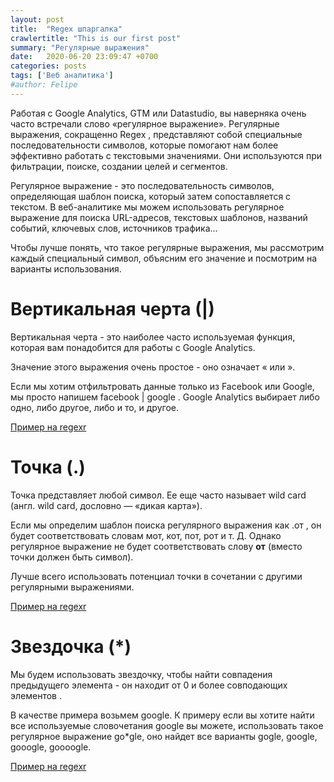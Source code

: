 ```yaml
---
layout: post
title:  "Regex шпаргалка"
crawlertitle: "This is our first post"
summary: "Регулярные выражения"
date:   2020-06-20 23:09:47 +0700
categories: posts
tags: ['Веб аналитика']
#author: Felipe
---
```



Работая с Google Analytics, GTM или Datastudio, вы наверняка очень часто встречали слово «регулярное выражение». Регулярные выражения, сокращенно Regex , представляют собой специальные последовательности символов, которые помогают нам более эффективно работать с текстовыми значениями. Они используются при фильтрации, поиске, создании целей и сегментов.

Регулярное выражение - это последовательность символов, определяющая шаблон поиска, который затем сопоставляется с текстом. В веб-аналитике мы можем использовать регулярное выражение для поиска URL-адресов, текстовых шаблонов, названий событий, ключевых слов, источников трафика...

Чтобы лучше понять, что такое регулярные выражения, мы рассмотрим каждый специальный символ, объясним его значение и посмотрим на варианты использования.


# Вертикальная черта (\|)

Вертикальная черта - это наиболее часто используемая функция, которая вам понадобится для работы с Google Analytics. 

Значение этого выражения очень простое - оно означает « или ».

Если мы хотим отфильтровать данные только из Facebook или Google, мы просто напишем facebook \| google . Google Analytics выбирает либо одно, либо другое, либо и то, и другое.

[Пример на regexr](https://regexr.com/5g271)


# Точка (.)

Точка представляет любой символ. Ее еще часто называет wild card (англ. wild card, дословно — «дикая карта»).

Если мы определим шаблон поиска регулярного выражения как .от , он будет соответствовать словам мот, кот, пот, рот и т. Д. Однако регулярное выражение не будет соответствовать слову <b>от</b> (вместо точки должен быть символ).

Лучше всего использовать потенциал точки в сочетании с другими регулярными выражениями.

[Пример на regexr](https://regexr.com/5g26f)

# Звездочка (*)

Мы будем использовать звездочку, чтобы найти совпадения предыдущего элемента - он находит от 0 и более совподающих элементов .

В качестве примера возьмем google. К примеру если вы хотите найти все используемые словочетания google вы можете, использовать такое регулярное выражение go*gle, оно найдет все варианты gogle, google, gooogle, goooogle.

[Пример на regexr](https://regexr.com/5g2co)


 
<!---
### Все регулярные выражения по группам

#### \*МОДИФИКАТОРЫ\*

{% highlight Ruby %}
«i" - регистронезависимость шаблона
"m" - расширенный режим привязки к границам строк. Модификатор включает режим работы шаблона с многострочным текстом
{% endhighlight %}

## \*МЕТАСИМВОЛЫ\*


«.» - точка соответствует любому символу, кроме перевода строки... внутри символьного класса трактуется как литерал

"\" - обратный слеш производит операцию экранирования метасимвола, следующего непосредственно за ним, тем самым последуюший метасимвол трактуется как литерал. Примеры: «.» (совпадение с любым символом), "\." (совпадаение только с точкой)

«[« - символ, открывающий символьный класс... если нужен в качестве литерала, то его необходимо экранировать

«]» - является метасимволом при наличии слева открывающей квадратной скобки... иначе - литерал, не требующий обязательного экранирования

«-« - в символьном классе между двумя символами (кроме символов символьного класса) является метасимволом и задает дипазон символов... иначе - литерал.

"^" - циркумфлекс, крышка. В начале символьного класса обозначает метасимвол отрицания, отрицающий все символы, указанные в символьном классе: «[^abc0-5]» - не "a", не "b", не "c" и не цифры от "0" до "5"... в любой другой позиции символьного класса циркумлекс будет литералом.

В начале шаблона крышка является метасимволом начала строки.

"$" - знак доллара. В конце шаблона знак доллара является метасимволом конца строки.

\b - граница слова

////////////////////////////////////////////////////
«Началом слова» считается та позиция, с которой начинается последовательность алфавитно-цифровых символов и символа подчеркивания
«Концом слова» считается позиция, в которой эта последовательность завершается.Граница слова обычно определяется как позиция, с одной стороны от которой находится «символ слова», а с другой – символ, не относящийся к этой категории.
Не граница слова - это позиция слева и справа от которой находятся либо символы не слова, либо символы слов
////////////////////////////////////////////////////

\B - не граница слова
«\t" - метасимвол табуляции
«\r" - возврат каретки
«\n" - новая строка
(…) - группа
a|b - оператор ИЛИ: «a» ИЛИ "b"

************************
*Символьные классы*
************************

«[abc]" - любой один символ из трех указанных: или "a", или "b", или "c"
«[a-f]" - символы в диапазоне от "a" до "f" (a,b,c,d,e,f)
«[0-9]» - цифры от "0" до "9" (0,1,2,3,4,5,6,7,8,9)

*************************************
*Метасимволы символьных классов*
*************************************

\d - [0-9], цифры
\D - [^0-9], кроме цифр
\w - [a-zA-Z0-9_], буквенно-цифровые символы и подчеркивание
\W - [^a-zA-Z0-9_], кроме буквенно-цифровых символов и подчеркивания
\s - [\r\n\t\f\v (пробел)], пробельные символы
\S - [^\r\n\t\f\v (пробел)], кроме пробельных символов

******************************
*Символьные классы POSIX*
******************************

[[:digit:]] - \d, [0-9]
[[:alnum:]] - [a-zA-Z0-9]
[[:alpha:]] - [a-zA-Z]
[[:blank:]] - пробел и табуляция
[[:lower:]] - [a-z]
[[:upper:]] - [A-Z]
[[:space:]] - \s
[[:xdigit:]] - [a-fA-F0-9]

************************
*КВАНТИФИКАТОРЫ*
************************

"+" - одно или более вхождений предшествующего элемента || min:1, max:не ограничено. Жадный квантификатор.
"*" - любое количество вхождений предшествующего элемента || min:0, max:не ограничено. Жадный квантификатор.
"?" - указывает на необязательность предшествующего элемента || min:0, max:1. Жадный квантификатор.
«{min,max}" - задает количество вхождений от значения min до значения max
«{min,}" - задает количество вхождений от значения min до бесконечности
«{точное количество}" - задает точное количество вхождений
Квантификаторы по умолчанию являются жадными, т.е. захватывают как можно больше вхождений. Добавляя к квантификатору знак вопроса, мы делаем его ленивым, т.е. заставляем искать как можно меньше вхождений.
«+?" - ленивый квантификатор
«*?" - ленивый квантификатор
«??" - ленивый квантификатор

***************************************
ПРОСМОТР ВПЕРЕД И НАЗАД
***************************************

(?=шаблон) - Позитивный просмотр вперед
(?!шаблон) - Негативный просмотр вперед 

(?<=шаблон) - Позитивный просмотр назад
(?<!шаблон) - Негативный просмотр назад
-->
